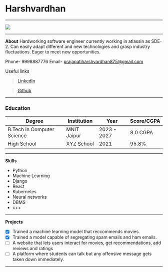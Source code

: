  # Harshvardhan
 ---
 ![](https://static.vecteezy.com/system/resources/thumbnails/020/765/399/small/default-profile-account-unknown-icon-black-silhouette-free-vector.jpg)
 
 ---
 **About**
 Hardworking software engineer currently working in atlassin as SDE-2. Can easily adapt different and new technologies and grasp industry fluctuations. Eager to meet new opportunities.
 
 Phone- 9998887776
 Email- prajapatiharshvardhan875@gmail.com
 
 Useful links
 >[LinkedIn](https://www.linkedin.com/in/harshvardhan-prajapati-343a70319/)
 
 >[Github](https://github.com/HarshvardhanPrajapati)
 
 ---
 ### Education

| **Degree**                 | **Institution**   | **Year**       | **Score/CGPA** |
|----------------------------|-------------------|----------------|----------------|
| B.Tech in Computer Science | MNIT Jaipur       | 2023 - 2027    | 8.0 CGPA       |
| High School                | XYZ School        | 2021           | 95.8%          |


 ---
 
 __Skills__
 
 - Python
 - Machine Learning
 - Django
 - React
 - Kubernetes
 - Neural networks
 - DBMS
 - c++

---

__Projects__

- [x] Trained a machine learning model that reccommends movies.
- [x] Trained a model capable of segregating spam emails and ham emails.
- [ ] A website that lets users interact for movies, get recommendations, add reviews and ratings
- [ ] A platform where students can talk but any offensive message gets taken down immediately.

 ---
 
 
 

